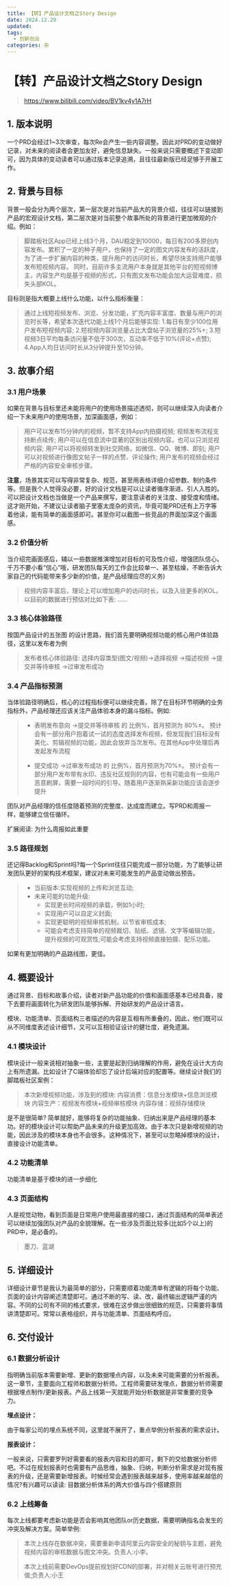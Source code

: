 ```yaml
---
title: 【转】产品设计文档之Story Design
date: 2024.12.20
updated:
tags:
  - 创新创业
categories: 杂
---
```




# 【转】产品设计文档之Story Design

> https://www.bilibili.com/video/BV1kv4y1A7rH

## 1. 版本说明

一个PRD会经过1~3次审查，每次Re会产生一些内容调整。因此对PRD的变动做好记录，对未来的阅读者会更加友好，避免信息缺失。一般来说只需要概述下变动即可，因为具体的变动读者可以通过版本记录追溯，且往往最新版已经足够于开展工作。

## 2. 背景与目标

背景一般会分为两个层次，第一层次是对当前产品大的背景介绍，往往可以链接到产品的宏观设计文档，第二层次是对当前整个故事所处的背景进行更加微观的介绍。例如：

> 脚踏板社区App已经上线3个月，DAU稳定到10000，每日有200多原创内容发布。累积了一定的种子用户，也保持了一定的图文内容发布的活跃度，为了进一步扩展内容的种类，提升用户的访问时长，希望尽快支持用户能够发布短视频内容。
> 同时，目前许多主流用户本身就是其他平台的短视频博主，内容生产均是基于视频的形式，只有图文发布功能会加大运营难度，损失头部KOL。

目标则是指大概要上线什么功能，以什么指标衡量：

> 通过上线短视频发布、浏览、分发功能，扩充内容丰富度、数量与用户的浏览时长等，希望本次迭代功能上线1个月后能够实现:
> 1.每日有至少100位用户发布短视频内容;
> 2.短视频内容浏览量占比大盘帖子浏览量的25%+;
> 3.短视频3日平均每条访问量不低于300次，互动率不低于10%(评论+点赞);
> 4.App人均日访问时长从3分钟提升至10分钟。

## 3. 故事介绍

### 3.1 用户场景

如果在背景与目标里还未能将用户的使用场景描述透彻，则可以继续深入向读者介绍一下未来用户的使用场景，加深画面感，例如：

> 用户可以发布15分钟内的视频，暂不支持App内拍摄视频;
> 视频发布流程支持断点续传;
> 用户可以在信息流中显著的区别出视频内容，也可以只浏览视频内容;
> 用户可以将视频转发到社交网络，如微信、QQ、微博、即刻;
> 用户可以对视频进行像图文帖子一样的点赞、评论操作;
> 用户发布的视频会经过严格的内容安全审核步骤。

**注意**，场景其实可以写得非常复杂、规范，甚至用表格详细介绍参数、制约条件等。但是我个人觉得没必要，好的设计文档是可以让读者循序渐进、引人入胜的。可以把设计文档也当做是一个产品来撰写，要注意读者的关注度、接受度和情绪。这才刚开始，不建议让读者脑子里塞太庞杂的资讯，毕竟可能PRD还有上万字等着他读，能有简单的画面感即可。甚至你可以截图一些竞品的界面加深这个画面感。

### 3.2 价值分析

当介绍完画面感后，辅以一些数据推演增加对目标的可及性介绍，增强团队信心。千万不要小看“信心”哦，研发团队每天的工作会比较单一、甚至枯燥，不断告诉大家自己的代码能带来多少新的价值，是产品经理应尽的义务)

> 视频内容丰富后，理论上可以增加用户的访问时长，以及入驻更多的KOL。以目前的数据进行预估对比如下表:
> ……

### 3.3 核心体验路径

按国产品设计的五张图 的设计思路，我们首先要明确视频功能的核心用户体验路径，这里以发布者为例
> 发布者核心体验路径:
> 选择内容类型(图文/视频)->选择视频 ->描述视频 ->提交并等待审核 ->过审发布成功

### 3.4 产品指标预测

当体验路径明确后，核心的过程指标便可以继续完善。除了在目标环节明确的业务指标外，产品经理还应该关注产品体验本身的漏斗指标。例如:

>- 表明发布意向 ->提交并等待审核 的 比例%，首月预测为 80%±。
>  预计会有一部分用户抱着试一试的态度选择发布视频，但发现我们目标没有美化、剪辑视频的功能，因此会放弃当次发布。在其他App中处理后再发起发布流程
>
>- 提交成功 ->过审发布成功 的 比例%，首月预测为70%±。
>  预计会有一部分用户发布带有水印、违反社区规则的内容，也有可能会有一些用户恶意刷屏，需要一段时间的引导。随着用户逐渐熟采新功能应该会逐步提升

团队对产品经理的信任度随着预测的完整度、达成度而建立。写PRD和周报一样，能够建立信任循环。

扩展阅读: 为什么周报如此重要

### 3.5 路径规划

还记得Backlog和Sprint吗?每一个Sprint往往只能完成一部分功能，为了能够让研发团队更好的架构技术框架，建议对未来可能发生的产品变动做出预告。

> - 当前版本:实现视频的上传和浏览互动;
> - 未来可能的功能升级:
>   - 实现更长时间视频的承载，例如1小时;
>   - 实现用户可以自定义封面;
>   - 实现更聪明的视频审核机制，以节省审核成本;
>   - 可能会考虑支持简单的视频裁切、贴纸、滤镜、文字等编辑功能，提升视频的可观赏性;可能会考虑支持视频直接拍摄、配乐功能。

如果有更加明确的产品路线图，更佳。

## 4. 概要设计

通过背景、目标和故事介绍，读者对新产品功能的价值和画面感基本已经具备，接下去要将画面转化为研发团队能够拆解、开始研发的产品设计语言。

模块、功能清单、页面结构三者描述的内容是互相有所重叠的，因此，他们既可以从不同维度表述设计细节，又可以互相验证设计的健壮度，避免遗漏。

### 4.1 模块设计

模块设计一般来说相对抽象一些，主要是起到归纳理解的作用，避免在设计大方向上有所遗漏。比如设计了C端体验却忘了设计后端对应的配置等。继续设计我们的脚踏板社区案例：

> 本次新增视频功能，涉及到的模块:
> 内容消费：信息分发模块+信息浏览模块
> 内容生产：视频发布模块+视频审核模块
> 内容存储：视频存储模块

是不是很简单? 简单就好，能够将复杂的功能抽象、归纳出来是产品经理的基本功。好的模块设计可以帮助产品未来的升级更加高效。由于本次只是新增视频的功能，因此涉及的模块本身也不会很多。这种情况下，甚至可以忽略掉模块的设计，直接设计功能清单。

### 4.2 功能清单

功能清单是基于模块的进一步细化

### 4.3 页面结构

人是视觉动物，看到页面是日常用户使用最直接的接口，通过页面结构的简单表述可以继续加强团队对产品的全貌理解。在一些涉及页面比较多(比如5个以上)的PRD中，是必备的。

> 墨刀、蓝湖

## 5. 详细设计

详细设计章节是我认为最简单的部分，只需要顺着功能清单有逻辑的将每个功能、页面的设计内容阐述清楚即可。通过不断的写、读、改，最终输出逻辑严谨的内容。不同的公司有不同的格式要求，很难在这步做出很细致的规范，只需要将事情讲清楚即可。常常以表格组织，并与功能清单、页面结构呼应。

## 6. 交付设计

### 6.1 数据分析设计

指明确当前版本需要新增、更新的数据埋点内容，以及未来可能需要的分析报表。这一章节，主要面向工程师和数据分析师。工程师需要研发埋点，数据分析师需要根据埋点制作/更新报表。产品上线第一天就能开始分析数据是非常重要的竞争力。

**埋点设计：**

由于每家公司的埋点系统不同，这里就不展开了，重点举例分析报表的需求设计。

**报表设计：**

一般来说，只需要罗列好需要看的报表内容和目的即可，剩下的交给数据分析师吧。不过在规划报表时也需要有产品思维，抽象、归纳，判断分析需求是对现有报表的升级，还是需要新增报表。时候经常会遇到报表越来越多，使用率越来越低的情况?有兴趣可以读读: 目数据分析体系的两大价值与四个搭建原则

### 6.2 上线筹备

每次上线都要考虑新功能是否会影响其他团队or历史数据，需要明确指名会发生的冲突及解决方案。简单举例:

> 本次上线存在数据冲突，需要重新申请阿里云内容安全的秘钥与主题，避免视频内容的审核数据与图文冲突。负责人:小李。
>
> 本次上线前需要DevOps提前规划好CDN的部署，并对相关云账号进行预充值;负责人:小王
